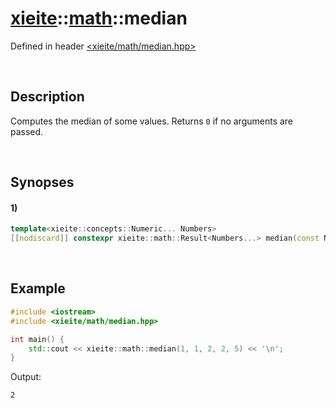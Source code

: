 # [xieite](../xieite.md)\:\:[math](../math.md)\:\:median
Defined in header [<xieite/math/median.hpp>](../../include/xieite/math/median.hpp)

&nbsp;

## Description
Computes the median of some values. Returns `0` if no arguments are passed.

&nbsp;

## Synopses
#### 1)
```cpp
template<xieite::concepts::Numeric... Numbers>
[[nodiscard]] constexpr xieite::math::Result<Numbers...> median(const Numbers... values) noexcept;
```

&nbsp;

## Example
```cpp
#include <iostream>
#include <xieite/math/median.hpp>

int main() {
    std::cout << xieite::math::median(1, 1, 2, 2, 5) << '\n';
}
```
Output:
```
2
```
